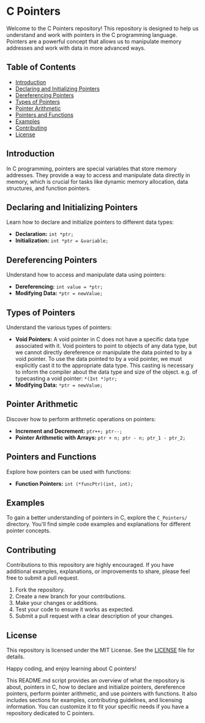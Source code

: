 # C Pointers

Welcome to the C Pointers repository! This repository is designed to help us understand and work with pointers in the C programming language. Pointers are a powerful concept that allows us to manipulate memory addresses and work with data in more advanced ways.

## Table of Contents
- [Introduction](#introduction)
- [Declaring and Initializing Pointers](#declaring-and-initializing-pointers)
- [Dereferencing Pointers](#dereferencing-pointers)
- [Types of Pointers](#types-of-pointers)
- [Pointer Arithmetic](#pointer-arithmetic)
- [Pointers and Functions](#pointers-and-functions)
- [Examples](#examples)
- [Contributing](#contributing)
- [License](#license)

## Introduction

In C programming, pointers are special variables that store memory addresses. They provide a way to access and manipulate data directly in memory, which is crucial for tasks like dynamic memory allocation, data structures, and function pointers.

## Declaring and Initializing Pointers

Learn how to declare and initialize pointers to different data types:

- **Declaration:** `int *ptr;`
- **Initialization:** `int *ptr = &variable;`

## Dereferencing Pointers

Understand how to access and manipulate data using pointers:

- **Dereferencing:** `int value = *ptr;`
- **Modifying Data:** `*ptr = newValue;`

## Types of Pointers

Understand the various types of pointers:

- **Void Pointers:** A void pointer in C does not have a specific data type associated with it. Void pointers to point to objects of any data type, but we cannot directly dereference or manipulate the data pointed to by a void pointer. To use the data pointed to by a void pointer, we must explicitly cast it to the appropriate data type. This casting is necessary to inform the compiler about the data type and size of the object. e.g. of typecasting a void pointer: `*(Int *)ptr;`
- **Modifying Data:** `*ptr = newValue;`

## Pointer Arithmetic

Discover how to perform arithmetic operations on pointers:

- **Increment and Decrement:** `ptr++; ptr--;`
- **Pointer Arithmetic with Arrays:** `ptr + n; ptr - n; ptr_1 - ptr_2;`

## Pointers and Functions

Explore how pointers can be used with functions:

- **Function Pointers:** `int (*funcPtr)(int, int);`

## Examples

To gain a better understanding of pointers in C, explore the `C_Pointers/` directory. You'll find simple code examples and explanations for different pointer concepts.

## Contributing

Contributions to this repository are highly encouraged. If you have additional examples, explanations, or improvements to share, please feel free to submit a pull request.

1. Fork the repository.
2. Create a new branch for your contributions.
3. Make your changes or additions.
4. Test your code to ensure it works as expected.
5. Submit a pull request with a clear description of your changes.

## License

This repository is licensed under the MIT License. See the [LICENSE](LICENSE) file for details.

Happy coding, and enjoy learning about C pointers!

This README.md script provides an overview of what the repository is about, pointers in C, how to declare and initialize pointers, dereference pointers, perform pointer arithmetic, and use pointers with functions. It also includes sections for examples, contributing guidelines, and licensing information. You can customize it to fit your specific needs if you have a repository dedicated to C pointers.
